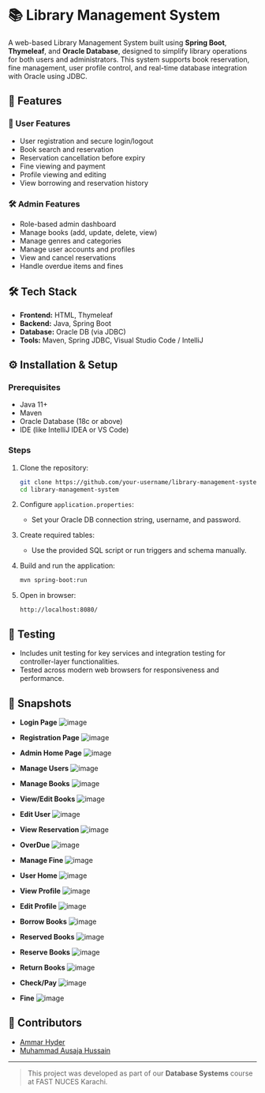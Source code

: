 # 📚 Library Management System

A web-based Library Management System built using **Spring Boot**, **Thymeleaf**, and **Oracle Database**, designed to simplify library operations for both users and administrators. This system supports book reservation, fine management, user profile control, and real-time database integration with Oracle using JDBC.

## 🚀 Features

### 👤 User Features
- User registration and secure login/logout
- Book search and reservation
- Reservation cancellation before expiry
- Fine viewing and payment
- Profile viewing and editing
- View borrowing and reservation history

### 🛠️ Admin Features
- Role-based admin dashboard
- Manage books (add, update, delete, view)
- Manage genres and categories
- Manage user accounts and profiles
- View and cancel reservations
- Handle overdue items and fines

## 🛠️ Tech Stack

- **Frontend:** HTML, Thymeleaf
- **Backend:** Java, Spring Boot
- **Database:** Oracle DB (via JDBC)
- **Tools:** Maven, Spring JDBC, Visual Studio Code / IntelliJ

## ⚙️ Installation & Setup

### Prerequisites
- Java 11+
- Maven
- Oracle Database (18c or above)
- IDE (like IntelliJ IDEA or VS Code)

### Steps
1. Clone the repository:
   ```bash
   git clone https://github.com/your-username/library-management-system.git
   cd library-management-system
   ```

2. Configure `application.properties`:
   - Set your Oracle DB connection string, username, and password.

3. Create required tables:
   - Use the provided SQL script or run triggers and schema manually.

4. Build and run the application:
   ```bash
   mvn spring-boot:run
   ```

5. Open in browser:
   ```
   http://localhost:8080/
   ```

## 🧪 Testing

- Includes unit testing for key services and integration testing for controller-layer functionalities.
- Tested across modern web browsers for responsiveness and performance.

## 📸 Snapshots
- **Login Page**
![image](https://github.com/user-attachments/assets/6bd2dc99-b34b-4faf-9268-fca5f39e1975)

- **Registration Page**
![image](https://github.com/user-attachments/assets/0957db4d-4920-4988-acc4-66e8c2b0053a)

- **Admin Home Page**
![image](https://github.com/user-attachments/assets/9bda023e-753f-4bdc-b00f-45870f645513)

- **Manage Users**
![image](https://github.com/user-attachments/assets/ed7db79f-b8bb-46e4-8e1c-22bcc26772b6)

- **Manage Books**
![image](https://github.com/user-attachments/assets/99356e44-2134-4149-8aa1-7e3374a9ec3c)

- **View/Edit Books**
![image](https://github.com/user-attachments/assets/b150b88a-0f4b-42e2-ba9d-a648e2750f78)

- **Edit User**
![image](https://github.com/user-attachments/assets/e5d9525a-4f20-4331-b05f-08dd4cf46a99)

- **View Reservation**
![image](https://github.com/user-attachments/assets/f01ee1d0-dbc0-4ec8-a72b-f91a99d130a4)

- **OverDue**
![image](https://github.com/user-attachments/assets/f2854309-dd53-40bb-b4f5-cf912f2f26e9)

- **Manage Fine**
![image](https://github.com/user-attachments/assets/b44750f3-3575-4937-882d-0b4b11d490a7)

- **User Home**
![image](https://github.com/user-attachments/assets/19dd16b7-b466-4f01-89e3-8ef168e3ea0a)

- **View Profile**
![image](https://github.com/user-attachments/assets/95ca82ec-13eb-4f7a-923a-fa638630cc26)

- **Edit Profile**
![image](https://github.com/user-attachments/assets/37c59524-23c2-41c4-bb4a-03f609e6a294)

- **Borrow Books**
![image](https://github.com/user-attachments/assets/a6246db9-35d0-430a-bf51-751a8460153d)

- **Reserved Books**
![image](https://github.com/user-attachments/assets/3d99f18d-b68b-4364-a26a-54b4464b7e6e)

- **Reserve Books**
![image](https://github.com/user-attachments/assets/e32e7d92-79cd-4320-9e67-6dcff2f0e6e9)

- **Return Books**
![image](https://github.com/user-attachments/assets/be58eb3c-0108-46c4-972f-a5a19e30629d)

- **Check/Pay**
![image](https://github.com/user-attachments/assets/ae7f9043-09d1-4dd1-a3ce-e668d70632f0)

- **Fine**
![image](https://github.com/user-attachments/assets/490aa6c6-055f-4d19-9868-90de7919c9a8)

## 🙌 Contributors
- [Ammar Hyder](https://github.com/ammar-hyder)
- [Muhammad Ausaja Hussain](https://github.com/MuhammadAusajaHussain/)

---

> This project was developed as part of our **Database Systems** course at FAST NUCES Karachi.
